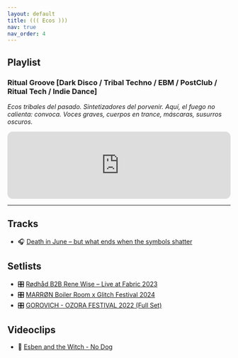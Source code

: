 ```yaml
---
layout: default
title: ((( Ecos )))
nav: true
nav_order: 4
---
```




## Playlist

### Ritual Groove **[Dark Disco / Tribal Techno / EBM / PostClub / Ritual Tech / Indie Dance]**


*Ecos tribales del pasado. Sintetizadores del porvenir.*
*Aquí, el fuego no calienta: convoca.*
*Voces graves, cuerpos en trance, máscaras, susurros oscuros.*

<iframe style="border-radius:12px" src="https://open.spotify.com/embed/playlist/2W7MsN6moBf3dRoVzEFGCd?utm_source=generator&theme=0" width="100%" height="152" frameBorder="0" allowfullscreen="" allow="autoplay; clipboard-write; encrypted-media; fullscreen; picture-in-picture" loading="lazy"></iframe>

---

## Tracks

- 🎧 [Death in June – but what ends when the symbols shatter](https://open.spotify.com/track/0eDgoWl60Zy57sInzzOi8a?si=442b8723724e477d)

## Setlists

- 🎛️ [Rødhåd B2B Rene Wise – Live at Fabric 2023](https://www.youtube.com/watch?v=QNS9RGB1GWg)
- 🎛️ [MARRØN Boiler Room x Glitch Festival 2024](https://www.youtube.com/watch?v=HngeU4OUbmI)
- 🎛️ [GOROVICH - OZORA FESTIVAL 2022 (Full Set)](https://www.youtube.com/watch?v=duQuWVLaIys)

## Videoclips
- 📼 [Esben and the Witch - No Dog](https://www.youtube.com/watch?v=WckSWlEf2nM)
